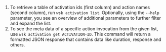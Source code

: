 1. To retrieve a table of activation ids (first column) and action names (second column), run `wsk activation list`. Optionally, using the `--help` parameter, you see an overview of additional parameters to further filter and expand the list.
1. To see the meta data of a specific action invocation from the given list, use `wsk activation get ACTIVATION-ID`. This command will return a formatted JSON response that contains data like duration, response and others.